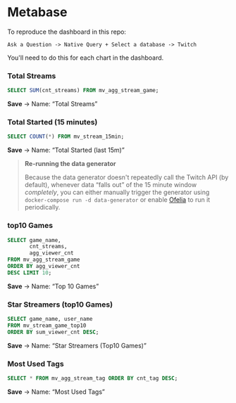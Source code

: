 # Metabase

To reproduce the dashboard in this repo:

`Ask a Question -> Native Query + Select a database -> Twitch`

You'll need to do this for each chart in the dashboard.

### Total Streams

```sql
SELECT SUM(cnt_streams) FROM mv_agg_stream_game;
```

**Save** -> Name: “Total Streams”

### Total Started (15 minutes)

```sql
SELECT COUNT(*) FROM mv_stream_15min;
```

**Save** -> Name: “Total Started (last 15m)”

>**Re-running the data generator**
>
> Because the data generator doesn't repeatedly call the Twitch API (by default), whenever data “falls out” of the 15 minute window _completely_, you can either manually trigger the generator using `docker-compose run -d data-generator` or enable [Ofelia](../data-generator/README.md#scheduling) to run it periodically.

### top10 Games

```sql
SELECT game_name,
       cnt_streams,
       agg_viewer_cnt
FROM mv_agg_stream_game
ORDER BY agg_viewer_cnt
DESC LIMIT 10;
```

**Save** -> Name: “Top 10 Games”

### Star Streamers (top10 Games)

```sql
SELECT game_name, user_name
FROM mv_stream_game_top10
ORDER BY sum_viewer_cnt DESC;
```

**Save** -> Name: “Star Streamers (Top10 Games)”

### Most Used Tags

```sql
SELECT * FROM mv_agg_stream_tag ORDER BY cnt_tag DESC;
```

**Save** -> Name: “Most Used Tags”